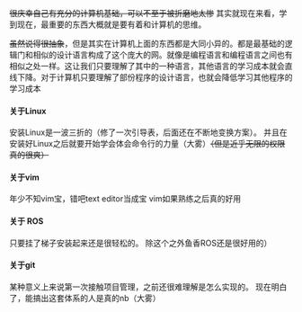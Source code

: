 ~~很庆幸自己有充分的计算机基础，可以不至于被折磨地太惨~~
其实就现在来看，学到现在，最重要的东西大概就是要有着和计算机的思维。

~~虽然说得很抽象~~，但是其实在计算机上面的东西都是大同小异的。都是最基础的逻辑门和相似的设计语言构成了这个庞大的网。就像是编程语言和编程语言之间也有相似之处一样。这让我们只要理解了其中的一种语言，其他语言的学习成本就会直线下降。对于计算机只要理解了部份程序的设计语言，也就会降低学习其他程序的学习成本
#### 关于Linux
安装Linux是一波三折的（修了一次引导表，后面还在不断地变换方案）。
并且在安装好Linux之后就要开始学会体会命令行的力量（大雾）~~（但是近乎无限的权限真的很爽）~~
#### 关于vim
年少不知vim宝，错吧text editor当成宝
vim如果熟练之后真的好用
#### 关于 ROS
只要挂了梯子安装起来还是很轻松的。
除这个之外鱼香ROS还是很好用的）
#### 关于git
某种意义上来说第一次接触项目管理，之前还很难理解是怎么实现的。
现在明白了，能搞出这套体系的人是真的nb（大雾）



